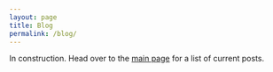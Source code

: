 ```yaml
---
layout: page
title: Blog
permalink: /blog/
---
```


In construction. Head over to the [main page](https://didier.malenfant.net) for a list of current posts.
